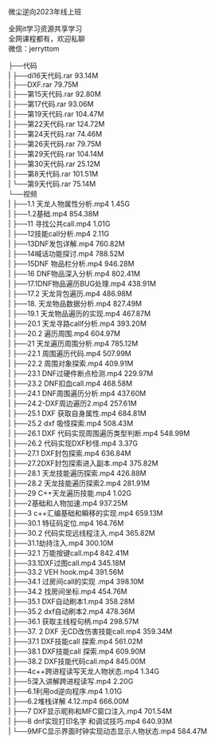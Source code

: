 微尘逆向2023年线上班

全网it学习资源共享学习<br>全网课程都有，欢迎私聊<br>微信：jerryttom<br>

├──代码<br> | ├──di16天代码.rar 93.14M<br> | ├──DXF.rar 79.75M<br> | ├──第15天代码.rar 92.80M<br> | ├──第17代码.rar 93.06M<br> | ├──第19天代码.rar 104.47M<br> | ├──第22天代码.rar 124.72M<br> | ├──第24天代码.rar 74.46M<br> | ├──第26天代码.rar 79.75M<br> | ├──第29天代码.rar 104.14M<br> | ├──第30天代码.rar 25.12M<br> | ├──第8天代码.rar 101.51M<br> | └──第9天代码.rar 75.14M<br> └──视频<br> | ├──1.1 天龙人物属性分析.mp4 1.45G<br> | ├──1.2基础.mp4 854.38M<br> | ├──11 寻找公共call.mp4 1.01G<br> | ├──12技能call分析.mp4 2.11G<br> | ├──13DNF发包详解.mp4 760.82M<br> | ├──14喊话功能探讨.mp4 788.52M<br> | ├──15DNF 物品栏分析.mp4 946.28M<br> | ├──16 DNF物品深入分析.mp4 802.41M<br> | ├──17.1DNF物品遍历BUG处理.mp4 438.91M<br> | ├──17.2 天龙背包遍历.mp4 486.98M<br> | ├──18. 天龙物品数据分析.mp4 827.49M<br> | ├──19.1 天龙物品遍历的实现.mp4 467.87M<br> | ├──20.1 天龙寻路callf分析.mp4 393.20M<br> | ├──20.2 遍历周围.mp4 604.97M<br> | ├──21 天龙遍历周围分析.mp4 785.12M<br> | ├──22.1 周围遍历代码.mp4 507.99M<br> | ├──22.2 周围对象探索.mp4 409.91M<br> | ├──23.1 DNF过硬件断点检测.mp4 229.97M<br> | ├──23.2 DNF扣血call.mp4 468.58M<br> | ├──24.1 DNF周围遍历分析.mp4 437.60M<br> | ├──24.2-DXF周边遍历2.mp4 257.61M<br> | ├──25.1 DXF 获取自身属性.mp4 684.81M<br> | ├──25.2 dxf 吸怪探索.mp4 508.43M<br> | ├──26.1 DXF 代码实现周围遍历类型判断.mp4 548.99M<br> | ├──26.2 代码实现DXF秒怪.mp4 3.37G<br> | ├──27.1 DXF封包探索.mp4 636.84M<br> | ├──27.2DXF封包探索进入副本.mp4 375.82M<br> | ├──28.1 天龙技能遍历探索.mp4 426.88M<br> | ├──28.2 天龙技能遍历探索2.mp4 281.91M<br> | ├──29 C++天龙遍历技能.mp4 1.02G<br> | ├──2基础和人物加速.mp4 937.25M<br> | ├──3 c++汇编基础和瞬移的实现.mp4 659.13M<br> | ├──30.1 特征码定位.mp4 164.76M<br> | ├──30.2 代码实现远线程注入.mp4 365.82M<br> | ├──31.1劫持注入.mp4 300.10M<br> | ├──32.1 万能按键call.mp4 842.41M<br> | ├──33.1DXF过图call.mp4 345.18M<br> | ├──33.2 VEH hook.mp4 391.56M<br> | ├──34.1 过房间call的实现 .mp4 398.10M<br> | ├──34.2 找房间坐标.mp4 454.76M<br> | ├──35.1 DXF自动刷本1.mp4 358.28M<br> | ├──35.2 dxf自动刷本2.mp4 478.36M<br> | ├──36.1 获取主线程句柄.mp4 298.57M<br> | ├──37. 2 DXF 无CD改伤害技能call.mp4 359.34M<br> | ├──37.1 DXF技能call 探索.mp4 561.02M<br> | ├──38.1 DXF技能call 探索.mp4 609.90M<br> | ├──38.2 DXF技能代码call.mp4 845.00M<br> | ├──4c++跨进程读写天龙人物状态.mp4 1.34G<br> | ├──5深入讲解跨进程读写.mp4 2.20G<br> | ├──6.1利用od逆向程序.mp4 1.01G<br> | ├──6.2堆栈详解 4.12.mp4 666.00M<br> | ├──7 DXF显示昵称和MFC窗口注入.mp4 701.54M<br> | ├──8 dnf实现打印名字 和调试技巧.mp4 640.93M<br> | └──9MFC显示界面时钟实现动态显示人物状态.mp4 584.47M